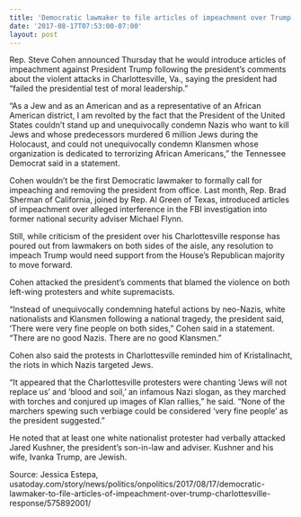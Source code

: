 ```yaml
---
title: 'Democratic lawmaker to file articles of impeachment over Trump’s Charlottesville response'
date: '2017-08-17T07:53:00-07:00'
layout: post
---
```


Rep. Steve Cohen announced Thursday that he would introduce articles of impeachment against President Trump following the president’s comments about the violent attacks in Charlottesville, Va., saying the president had “failed the presidential test of moral leadership.”

“As a Jew and as an American and as a representative of an African American district, I am revolted by the fact that the President of the United States couldn’t stand up and unequivocally condemn Nazis who want to kill Jews and whose predecessors murdered 6 million Jews during the Holocaust, and could not unequivocally condemn Klansmen whose organization is dedicated to terrorizing African Americans,” the Tennessee Democrat said in a statement.

Cohen wouldn’t be the first Democratic lawmaker to formally call for impeaching and removing the president from office. Last month, Rep. Brad Sherman of California, joined by Rep. Al Green of Texas, introduced articles of impeachment over alleged interference in the FBI investigation into former national security adviser Michael Flynn.

Still, while criticism of the president over his Charlottesville response has poured out from lawmakers on both sides of the aisle, any resolution to impeach Trump would need support from the House’s Republican majority to move forward.

Cohen attacked the president’s comments that blamed the violence on both left-wing protesters and white supremacists.

“Instead of unequivocally condemning hateful actions by neo-Nazis, white nationalists and Klansmen following a national tragedy, the president said, ‘There were very fine people on both sides,” Cohen said in a statement. “There are no good Nazis. There are no good Klansmen.”

Cohen also said the protests in Charlottesville reminded him of Kristallnacht, the riots in which Nazis targeted Jews.

“It appeared that the Charlottesville protesters were chanting ‘Jews will not replace us’ and ‘blood and soil,’ an infamous Nazi slogan, as they marched with torches and conjured up images of Klan rallies,” he said. “None of the marchers spewing such verbiage could be considered ‘very fine people’ as the president suggested.”

He noted that at least one white nationalist protester had verbally attacked Jared Kushner, the president’s son-in-law and adviser. Kushner and his wife, Ivanka Trump, are Jewish.

Source: Jessica Estepa, usatoday.com/story/news/politics/onpolitics/2017/08/17/democratic-lawmaker-to-file-articles-of-impeachment-over-trump-charlottesville-response/575892001/